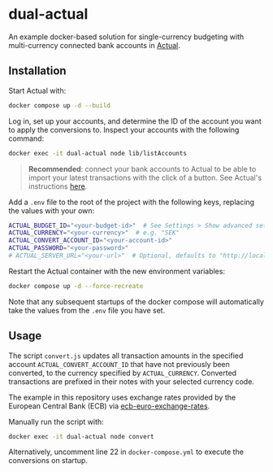 # dual-actual

An example docker-based solution for single-currency budgeting with multi-currency connected bank accounts in [Actual](https://actualbudget.org/).

## Installation

Start Actual with:

```bash
docker compose up -d --build
```

Log in, set up your accounts, and determine the ID of the account you want to apply the conversions to. Inspect your accounts with the following command:

```bash
docker exec -it dual-actual node lib/listAccounts
```

> **Recommended**: connect your bank accounts to Actual to be able to import your latest transactions with the click of a button. See Actual's instructions [here](https://actualbudget.org/docs/advanced/bank-sync/).

Add a `.env` file to the root of the project with the following keys, replacing the values with your own:

```bash
ACTUAL_BUDGET_ID="<your-budget-id>"  # See Settings > Show advanced settings > Sync ID
ACTUAL_CURRENCY="<your-currency>"  # e.g. "SEK"
ACTUAL_CONVERT_ACCOUNT_ID="<your-account-id>"
ACTUAL_PASSWORD="<your-password>"
# ACTUAL_SERVER_URL="<your-url>"  # Optional, defaults to "http://localhost:5006"
```

Restart the Actual container with the new environment variables:

```bash
docker compose up -d --force-recreate
```

Note that any subsequent startups of the docker compose will automatically take the values from the `.env` file you have set.

## Usage

The script `convert.js` updates all transaction amounts in the specified account `ACTUAL_CONVERT_ACCOUNT_ID` that have not previously been converted, to the currency specified by `ACTUAL_CURRENCY`. Converted transactions are prefixed in their notes with your selected currency code.

The example in this repository uses exchange rates provided by the European Central Bank (ECB) via [ecb-euro-exchange-rates](https://www.npmjs.com/package/ecb-euro-exchange-rates).

Manually run the script with:

```bash
docker exec -it dual-actual node convert
```

Alternatively, uncomment line 22 in `docker-compose.yml` to execute the conversions on startup.
